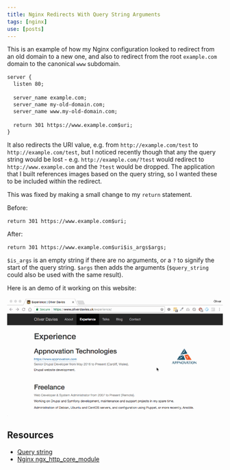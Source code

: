 ```yaml
---
title: Nginx Redirects With Query String Arguments
tags: [nginx]
use: [posts]
---
```

This is an example of how my Nginx configuration looked to redirect from an old domain to a new one, and also to redirect from the root `example.com` domain to the canonical `www` subdomain.
```
server {
  listen 80;

  server_name example.com;
  server_name my-old-domain.com;
  server_name www.my-old-domain.com;

  return 301 https://www.example.com$uri;
}
```

It also redirects the URI value, e.g. from `http://example.com/test` to `http://example.com/test`, but I noticed recently though that any the query string would be lost - e.g. `http://example.com/?test` would redirect to `http://www.example.com` and the `?test` would be dropped. The application that I built references images based on the query string, so I wanted these to be included within the redirect.

This was fixed by making a small change to my `return` statement.

Before:

    return 301 https://www.example.com$uri;

After:

    return 301 https://www.example.com$uri$is_args$args;

`$is_args` is an empty string if there are no arguments, or a `?` to signify the start of the query string. `$args` then adds the arguments (`$query_string` could also be used with the same result).

Here is an demo of it working on this website:

![](/assets/images/blog/nginx-redirect-with-args.gif)

## Resources

- [Query string](https://en.wikipedia.org/wiki/Query_string)
- [Nginx ngx_http_core_module](http://nginx.org/en/docs/http/ngx_http_core_module.html)
